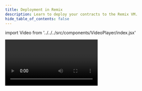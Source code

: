 ```yaml
---
title: Deployment in Remix
description: Learn to deploy your contracts to the Remix VM.
hide_table_of_contents: false
---
```


import Video from '../../../src/components/VideoPlayer/index.jsx'

<Video videoId='804476884' title='Deployment in Remix' />
